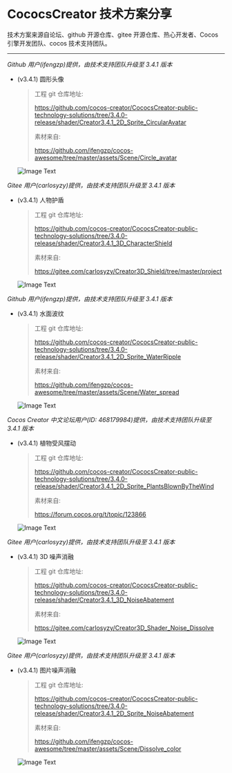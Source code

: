 # CococsCreator 技术方案分享

 技术方案来源自论坛、github 开源仓库、gitee 开源仓库、热心开发者、Cocos 引擎开发团队、cocos 技术支持团队。

---
*Github 用户(ifengzp)提供，由技术支持团队升级至 3.4.1 版本*

* (v3.4.1) 圆形头像

  > 工程 git 仓库地址: 
  >
  > https://github.com/cocos-creator/CococsCreator-public-technology-solutions/tree/3.4.0-release/shader/Creator3.4.1_2D_Sprite_CircularAvatar
  >
  > 素材来自: 
  >
  > https://github.com/ifengzp/cocos-awesome/tree/master/assets/Scene/Circle_avatar
  
  ![Image Text](https://github.com/cocos-creator/CococsCreator-public-technology-solutions/blob/3.4.0-release/image/20211208/2021120801.jpg)



*Gitee 用户(carlosyzy)提供，由技术支持团队升级至 3.4.1 版本*

* (v3.4.1) 人物护盾

  > 工程 git 仓库地址: 
  >
  > https://github.com/cocos-creator/CococsCreator-public-technology-solutions/tree/3.4.0-release/shader/Creator3.4.1_3D_CharacterShield
  >
  > 素材来自: 
  >
  > https://gitee.com/carlosyzy/Creator3D_Shield/tree/master/project
  
  ![Image Text](https://github.com/cocos-creator/CococsCreator-public-technology-solutions/blob/3.4.0-release/gif/20211209/2021120901.gif)



*Github 用户(ifengzp)提供，由技术支持团队升级至 3.4.1 版本*

* (v3.4.1) 水面波纹

  > 工程 git 仓库地址: 
  >
  > https://github.com/cocos-creator/CococsCreator-public-technology-solutions/tree/3.4.0-release/shader/Creator3.4.1_2D_Sprite_WaterRipple
  >
  > 素材来自: 
  >
  > https://github.com/ifengzp/cocos-awesome/tree/master/assets/Scene/Water_spread
  
  ![Image Text](https://github.com/cocos-creator/CococsCreator-public-technology-solutions/blob/3.4.0-release/gif/20211209/2021120902.gif)



*Cocos Creator 中文论坛用户(ID: 468179984)提供，由技术支持团队升级至 3.4.1 版本*

* (v3.4.1) 植物受风摆动

  > 工程 git 仓库地址: 
  >
  > https://github.com/cocos-creator/CococsCreator-public-technology-solutions/tree/3.4.0-release/shader/Creator3.4.1_2D_Sprite_PlantsBlownByTheWind
  >
  > 素材来自: 
  >
  > https://forum.cocos.org/t/topic/123866
  
  ![Image Text](https://github.com/cocos-creator/CococsCreator-public-technology-solutions/blob/3.4.0-release/gif/20211209/2021120903.gif)



*Gitee 用户(carlosyzy)提供，由技术支持团队升级至 3.4.1 版本*

* (v3.4.1) 3D 噪声消融

  > 工程 git 仓库地址: 
  >
  > https://github.com/cocos-creator/CococsCreator-public-technology-solutions/tree/3.4.0-release/shader/Creator3.4.1_3D_NoiseAbatement
  >
  > 素材来自: 
  >
  > https://gitee.com/carlosyzy/Creator3D_Shader_Noise_Dissolve
  
  ![Image Text](https://github.com/cocos-creator/CococsCreator-public-technology-solutions/blob/3.4.0-release/gif/20211210/2021121001.gif)



*Gitee 用户(carlosyzy)提供，由技术支持团队升级至 3.4.1 版本*

* (v3.4.1) 图片噪声消融

  > 工程 git 仓库地址: 
  >
  > https://github.com/cocos-creator/CococsCreator-public-technology-solutions/tree/3.4.0-release/shader/Creator3.4.1_2D_Sprite_NoiseAbatement
  >
  > 素材来自: 
  >
  > https://github.com/ifengzp/cocos-awesome/tree/master/assets/Scene/Dissolve_color
  
  ![Image Text](https://github.com/cocos-creator/CococsCreator-public-technology-solutions/blob/3.4.0-release/gif/20220221/2022022101.gif)